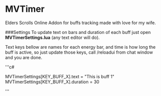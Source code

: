 MVTimer
=======

Elders Scrolls Online Addon for buffs tracking made with love for my wife.

###Settings
To update text on bars and duration of each buff just open **MVTimerSettings.lua** (any text editor will do).

Text keys bellow are names for each energy bar, and time is how long the buff is active, so just update those keys, call /reloadui from chat window and you are done.

'''c#

MVTimerSettings[KEY_BUFF_X].text = "This is buff 1"
MVTimerSettings[KEY_BUFF_X].duration = 30

'''
